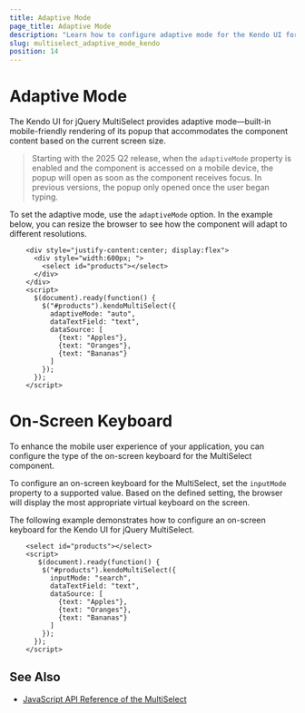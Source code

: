 ```yaml
---
title: Adaptive Mode
page_title: Adaptive Mode
description: "Learn how to configure adaptive mode for the Kendo UI for jQuery MultiSelect component."
slug: multiselect_adaptive_mode_kendo
position: 14
---
```


# Adaptive Mode

The Kendo UI for jQuery MultiSelect provides adaptive mode&mdash;built-in mobile-friendly rendering of its popup that accommodates the component content based on the current screen size.

> Starting with the 2025 Q2 release, when the `adaptiveMode` property is enabled and the component is accessed on a mobile device, the popup will open as soon as the component receives focus. In previous versions, the popup only opened once the user began typing.

To set the adaptive mode, use the `adaptiveMode` option. In the example below, you can resize the browser to see how the component will adapt to different resolutions.

```dojo
    <div style="justify-content:center; display:flex">
      <div style="width:600px; ">
        <select id="products"></select>
      </div>
    </div>
    <script>
      $(document).ready(function() {
        $("#products").kendoMultiSelect({
          adaptiveMode: "auto",
          dataTextField: "text",
          dataSource: [
            {text: "Apples"},
            {text: "Oranges"},
            {text: "Bananas"}
          ]    
        });
      });
    </script>
```

# On-Screen Keyboard

To enhance the mobile user experience of your application, you can configure the type of the on-screen keyboard for the MultiSelect component.

To configure an on-screen keyboard for the MultiSelect, set the `inputMode` property to a supported value. Based on the defined setting, the browser will display the most appropriate virtual keyboard on the screen.

The following example demonstrates how to configure an on-screen keyboard for the Kendo UI for jQuery MultiSelect.

```dojo
    <select id="products"></select>    
    <script>
       $(document).ready(function() {
        $("#products").kendoMultiSelect({
          inputMode: "search",
          dataTextField: "text",
          dataSource: [
            {text: "Apples"},
            {text: "Oranges"},
            {text: "Bananas"}
          ]    
        });
      });
    </script>
```

## See Also

* [JavaScript API Reference of the MultiSelect](/api/javascript/ui/multiselect)
